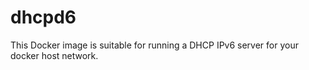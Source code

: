 # dhcpd6
This Docker image is suitable for running a DHCP IPv6 server for your docker host network.
